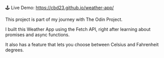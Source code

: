 🕹 Live Demo: https://cbd23.github.io/weather-app/

This project is part of my journey with The Odin Project.

I built this Weather App using the Fetch API, right after learning about promises and async functions.

It also has a feature that lets you choose between Celsius and Fahrenheit degrees.
